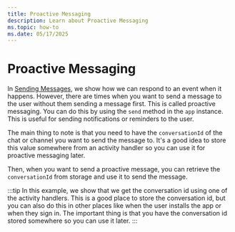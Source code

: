 ```yaml
---
title: Proactive Messaging
description: Learn about Proactive Messaging
ms.topic: how-to
ms.date: 05/17/2025
---
```

# Proactive Messaging

In [Sending Messages](./), we show how we can respond to an event when it happens. However, there are times when you want to send a message to the user without them sending a message first. This is called proactive messaging. You can do this by using the `send` method in the `app` instance. This is useful for sending notifications or reminders to the user.

The main thing to note is that you need to have the `conversationId` of the chat or channel you want to send the message to. It's a good idea to store this value somewhere from an activity handler so you can use it for proactive messaging later.

<FileCodeBlock
    lang="typescript"
    src="/generated-snippets/ts/index.snippet.proactive-messaging-prepare.ts"
/>

Then, when you want to send a proactive message, you can retrieve the `conversationId` from storage and use it to send the message.

<FileCodeBlock
    lang="typescript"
    src="/generated-snippets/ts/index.snippet.proactive-messaging-send.ts"
/>

:::tip
In this example, we show that we get the conversation id using one of the activity handlers. This is a good place to store the conversation id, but you can also do this in other places like when the user installs the app or when they sign in. The important thing is that you have the conversation id stored somewhere so you can use it later.
:::